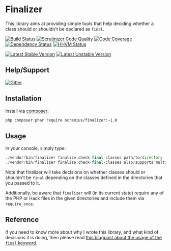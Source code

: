 # Finalizer

This library aims at providing simple tools that help deciding whether 
a class should or shouldn't be declared as `final`.

[![Build Status](https://travis-ci.org/Ocramius/Finalizer.svg?branch=master)](https://travis-ci.org/Ocramius/Finalizer)
[![Scrutinizer Code Quality](https://scrutinizer-ci.com/g/Ocramius/Finalizer/badges/quality-score.png?b=master)](https://scrutinizer-ci.com/g/Ocramius/Finalizer/?branch=master)
[![Code Coverage](https://scrutinizer-ci.com/g/Ocramius/Finalizer/badges/coverage.png?b=master)](https://scrutinizer-ci.com/g/Ocramius/Finalizer/?branch=master)
[![Dependency Status](https://www.versioneye.com/package/php--ocramius--finalizer/badge.png)](https://www.versioneye.com/package/php--ocramius--finalizer)
[![HHVM Status](http://hhvm.h4cc.de/badge/ocramius/finalizer.png)](http://hhvm.h4cc.de/package/ocramius/finalizer)

[![Latest Stable Version](https://poser.pugx.org/ocramius/finalizer/v/stable.png)](https://packagist.org/packages/ocramius/finalizer)
[![Latest Unstable Version](https://poser.pugx.org/ocramius/finalizer/v/unstable.png)](https://packagist.org/packages/ocramius/finalizer)

## Help/Support

[![Gitter](https://badges.gitter.im/Join%20Chat.svg)](https://gitter.im/Ocramius/Finalizer)

## Installation

Install via [composer](https://getcomposer.org/):

```sh
php composer.phar require ocramius/finalizer:~1.0
```

## Usage

In your console, simply type:

```php
./vendor/bin/finalizer finalize:check-final-classes path/to/directory
./vendor/bin/finalizer finalize:check-final-classes also/supports multiple/directories as/parameters
```

Note that finalizer will take decisions on whether classes should or 
shouldn't be `final` depending on the classes defined in the directories
that you passed to it.

Additionally, be aware that `finalizer` will (in its current state) require
any of the PHP or Hack files in the given directories and include them via 
`require_once`.

## Reference

If you need to know more about why I wrote this library, and what kind of 
decisions it is doing, then please read 
[this blogpost about the usage of the `final` keyword](http://goo.gl/4eCCIK).
